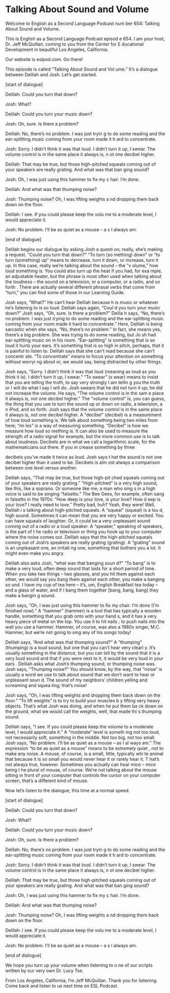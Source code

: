 # Talking About Sound and Volume

Welcome to English as a Second Language Podcast num ber 654: Talking About Sound and Volume.

This is English as a Second Language Podcast episod e 654.  I am your host, Dr. Jeff McQuillan, coming to you from the Center for E ducational Development in beautiful Los Angeles, California.

Our website is eslpod.com.  Go there!

This episode is called “Talking About Sound and Vol ume.”  It’s a dialogue between Delilah and Josh.  Let’s get started.

[start of dialogue]

Delilah:  Could you turn that down?

Josh:  What?

Delilah:  Could you turn your music down?

Josh:  Oh, sure.  Is there a problem?

Delilah:  No, there’s no problem.  I was just tryin g to do some reading and the ear-splitting music coming from your room made it h ard to concentrate.

Josh:  Sorry.  I didn’t think it was that loud.  I didn’t turn it up, I swear.  The volume control is in the same place it always is, n ot one decibel higher.

Delilah:  That may be true, but those high-pitched squeals coming out of your speakers are really grating.  And what was that ban ging sound?

Josh:  Oh, I was just using this hammer to fix my c hair.  I’m done.

Delilah:  And what was that thumping noise?

Josh:  Thumping noise?  Oh, I was lifting weights a nd dropping them back down on the floor.

Delilah:  I see.  If you could please keep the volu me to a moderate level, I would appreciate it.

 Josh:  No problem.  I’ll be as quiet as a mouse – a s I always am.

[end of dialogue]

Delilah begins our dialogue by asking Josh a questi on; really, she’s making a request.  “Could you turn that down?”  “To turn (so mething) down” or “to turn (something) up” means to decrease, turn it down, or  increase, turn it up.  In this case, really we’re talking about the sound – the “v olume,” how loud something is. You could also turn up the heat if you had, for exa mple, an adjustable heater, but the phrase is most often used when talking about the loudness – the sound on a television, or a computer, or a radio, and so forth .  There are actually several different phrasal verbs that come from “turn,” you can find some of those in our Learning Guide.

Josh says, “What?”  He can’t hear Delilah because h is music or whatever he’s listening to is so loud.  Delilah says again, “Coul d you turn your music down?” Josh says, “Oh, sure.  Is there a problem?”  Delila h says, “No, there’s no problem.  I was just trying to do some reading and the ear-splitting music coming from your room made it hard to concentrate.”  Here,  Delilah is being sarcastic when she says, “No, there’s no problem.”  In fact, she means yes, there’s a big problem.  She was trying to do some reading, but Jo sh had ear-splitting music on in his room.  “Ear-splitting” is something that is so loud it hurts your ears.  It’s something that is so high in pitch, perhaps, that it is painful to listen to.  Delilah says that she can’t read because she can’t concentr ate.  “To concentrate” means to focus your attention on something without worryi ng about or, we would say, being distracted by other things.

Josh says, “Sorry.  I didn’t think it was that loud  (meaning as loud as you think it is).  I didn’t turn it up, I swear.”  “To swear” (s wear) means to insist that you are telling the truth, to say very strongly I am tellin g you the truth or I will do what I say I will do.  Josh swears that he did not turn it  up; he did not increase the volume.  He says, “The volume control is in the sam e place it always is, not one decibel higher.”  The “volume control” is, you can guess, the thing that you use to turn the sound up or down on radio, a television, a n iPod, and so forth.  Josh says that the volume control is in the same place it always is, not one decibel higher.  A “decibel” (decibel) is a measurement of how loud something is.  We talk about something being two miles from here; “mi les” is a way of measuring something.  “Decibel” is how we measure how loud so mething is.  It can also be used to measure the strength of a radio signal for example, but the more common use is to talk about loudness.  Decibels are  in what we call a logarithmic scale, for the mathematicians out there.  If you in crease something by three

decibels you’ve made it twice as loud.  Josh says t hat the sound is not one decibel higher than it used to be.  Decibels is alm ost always a comparison between one level versus another.

Delilah says, “That may be true, but those high-pit ched squeals coming out of your speakers are really grating.”  “High-pitched” is a very high sound, like this, like a soprano.  Or someone like me; a man who sing s in a high voice is said to be singing “falsetto.”  The Bee Gees, for example, often sang in falsetto in the 1970s: “How deep is your love, is your love?  How d eep is your love?  I really need to love.”  Pretty bad, huh?  Yeah, they were!  Well, Delilah i s talking about high-pitched squeals.  A “squeal” (squeal) is a lou d, high sound.  Sometimes it can mean that you are very happy or excited.  You can have squeals of laughter. Or, it could be a very unpleasant sound coming out of a radio or a loud speaker. A “speaker,” speaking of speakers, is the part of t he radio or television or thing you hook up to your computer where the noise comes out.  Delilah says that the high-pitched squeals coming out of Josh’s speakers are really grating (grating). A “grating” sound is an unpleasant one, an irritati ng one, something that bothers you a lot.  It might even make you angry.

Delilah also asks Josh, “what was that banging soun d?”  “To bang” is to make a very loud, often deep sound that lasts for a short period of time.  When you take two things – two glasses, and you hit them against each other, we would say you bang them against each other, you make a banging so und.  I have my cup of tea here – it’s, um, English Breakfast tea today – and a glass of water, and if I bang them together [bang, bang, bang] they make a bangin g sound.

Josh says, “Oh, I was just using this hammer to fix  my chair.  I’m done (I’m finished now).”  A “hammer” (hammer) is a tool that  has typically a wooden handle, something that you grab onto with your hand s, and it has a very heavy piece of metal on the top.  You use it to hit nails ; to push nails into the wall you use a hammer.  Hammer, of course, was also a 1980s singer, M.C. Hammer, but we’re not going to sing any of his songs today!

Delilah says, “And what was that thumping sound?”  A “thumping” (thumping) is a loud sound, but one that you can’t hear very clearl y.  It’s usually something in the distance, but you can tell by the sound that it is a very loud sound and that if you were next to it, it would be very loud in your ears .  Delilah asks what Josh’s thumping sound, or thumping noise was.  Josh says, “Thumping noise?”  You should know, by the way, that “noise” is usually a word we use to talk about sound that we don’t want to hear or unpleasant soun d.  The sound of my neighbors’ children yelling and screaming and squea ling; that’s noise!

Josh says, “Oh, I was lifting weights and dropping them back down on the floor.” “To lift weights” is to try to build your muscles b y lifting very heavy objects. That’s what Josh was doing, and when he put them ba ck down on the ground, what we would call the weights, well, that made thi s thumping sound.

Delilah says, “I see.  If you could please keep the  volume to a moderate level, I would appreciate it.”  A “moderate” level is someth ing not too loud, not necessarily soft, something in the middle.  Not too  big, not too small.  Josh says, “No problem.  I’ll be as quiet as a mouse – as I al ways am.”  The expression “to be as quiet as a mouse” means to be extremely quiet , not to make any noise.  A mouse, of course, is a small, little, typically whi te animal that because it is so small you would never hear it or rarely hear it.  T hat’s not always true, however. Sometimes you actually can hear mice – mice being t he plural of mouse, of course.  We’re not talking about the mouse sitting in front of your computer that controls the cursor on your computer screen, that’s  a different kind of mouse.

Now let’s listen to the dialogue, this time at a normal speed.

[start of dialogue]

Delilah:  Could you turn that down?

Josh:  What?

Delilah:  Could you turn your music down?

Josh:  Oh, sure.  Is there a problem?

Delilah:  No, there’s no problem.  I was just tryin g to do some reading and the ear-splitting music coming from your room made it h ard to concentrate.

Josh:  Sorry.  I didn’t think it was that loud.  I didn’t turn it up, I swear.  The volume control is in the same place it always is, n ot one decibel higher.

Delilah:  That may be true, but those high-pitched squeals coming out of your speakers are really grating.  And what was that ban ging sound?

Josh:  Oh, I was just using this hammer to fix my c hair.  I’m done.

Delilah:  And what was that thumping noise?

Josh:  Thumping noise?  Oh, I was lifting weights a nd dropping them back down on the floor.

Delilah:  I see.  If you could please keep the volu me to a moderate level, I would appreciate it.

Josh:  No problem.  I’ll be as quiet as a mouse – a s I always am.

[end of dialogue]

We hope you turn up your volume when listening to o ne of our scripts written by our very own Dr. Lucy Tse.

From Los Angeles, California, I’m Jeff McQuillan.  Thank you for listening.  Come back and listen to us next time on ESL Podcast.




